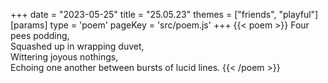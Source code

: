 +++
date = "2023-05-25"
title = "25.05.23"
themes = ["friends", "playful"]
[params]
  type = 'poem'
  pageKey = 'src/poem.js'
+++
{{< poem >}}
Four pees podding,  
Squashed up in wrapping duvet,  
Wittering joyous nothings,  
Echoing one another between bursts of lucid lines.
{{< /poem >}}